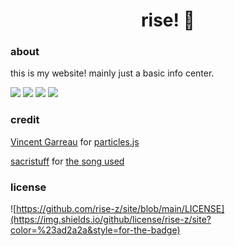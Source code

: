 <div align="center">
    <h1>rise! 🍉</h1>
</div>

### about
this is my website! mainly just a basic info center.

![](https://img.shields.io/github/languages/code-size/rise-z/site?color=%23ad2a2a&style=for-the-badge)
![](https://img.shields.io/github/directory-file-count/rise-z/site?color=%23ad2a2a&style=for-the-badge)
![](https://img.shields.io/github/languages/top/rise-z/site?color=%23ad2a2a&style=for-the-badge)
![](https://img.shields.io/w3c-validation/html?color=%23ad2a2a&style=for-the-badge&targetUrl=https%3A%2F%2Fraw.githubusercontent.com%2Frise-z%2Fsite%2Fmain%2Findex.html)

### credit
[Vincent Garreau](https://github.com/VincentGarreau) for [particles.js](https://github.com/VincentGarreau/particles.js)

[sacristuff](https://soundcloud.com/sacri-stuff) for [the song used](https://soundcloud.com/sacri-stuff/obs-soundtrack-volume-2-happy-stars-rage)

### license
![https://github.com/rise-z/site/blob/main/LICENSE](https://img.shields.io/github/license/rise-z/site?color=%23ad2a2a&style=for-the-badge)
